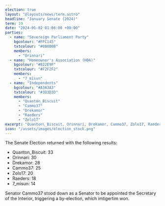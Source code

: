 ```yaml
---
election: true
layout: "@layouts/news/term.astro"
headline: "January Senate (2024)"
term: 19
date: "2024-01-02 01:06:00 +00:00"
parties:
  - name: "Sovereign Parliament Party"
    bgcolour: "#FFC145"
    txtcolour: "#0B0B0B"
    members:
      - "Orinnari"
  - name: "Homeowner's Association (HOA)"
    bgcolour: "#822E9F"
    txtcolour: "#F2F2F2"
    members:
      - "7_misun"
  - name: "Independents"
    bgcolour: "#A3A3A3"
    txtcolour: "#3D3D3D"
    members:
      - "Quanton_Biscuit"
      - "Cammo37"
      - "Drekamor"
      - "Raeders"
      - "Zolo17"
excerpt: "Quanton\_Biscuit, Orinnari, Drekamor, Cammo37, Zolo17, Raeders, and 7\_misun elected to the Senate."
icon: "/assets/images/election_stock.png"
---
```

The Senate Election returned with the following results:

- Quanton\_Biscuit: 33
- Orinnari: 30
- Drekamor: 28
- Cammo37: 25
- Zolo17: 20
- Raeders: 18
- 7\_misun: 14

Senator Cammo37 stood down as a Senator to be appointed the Secretary of the Interior, triggering a by-election, which imtigertim won.
